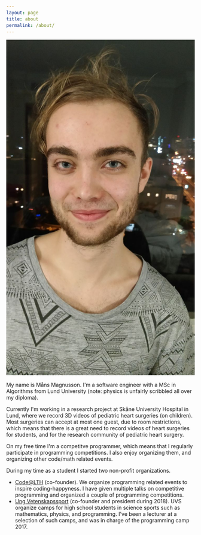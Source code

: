 ```yaml
---
layout: page
title: about
permalink: /about/
---
```


<img class="col one right" src="/img/mans_telaviv.jpg">

My name is Måns Magnusson. I'm a software engineer with a MSc in Algorithms from Lund University (note: physics is unfairly scribbled all over my diploma). 

Currently I'm working in a research project at Skåne University Hospital in Lund, where we record 3D videos of pediatric heart surgeries (on children). Most surgeries can accept at most one guest, due to room restrictions, which means that there is a great need to record videos of heart surgeries for students, and for the research community of pediatric heart surgery.

On my free time I'm a competitve programmer, which means that I regularly participate in programming competitions. I also enjoy organizing them, and organizing other code/math related events. 

During my time as a student I started two non-profit organizations.

- [Code@LTH](https://www.codeatlth.org) (co-founder). We organize programming related events to inspire coding-happyness. I have given multiple talks on competitive programming and organized a couple of programming competitions.
- [Ung Vetenskapssport](https://ungvetenskapssport.se/) (co-founder and president during 2018). UVS organize camps for high school students in science sports such as mathematics, physics, and programming. I've been a lecturer at a selection of such camps, and was in charge of the programming camp 2017.

